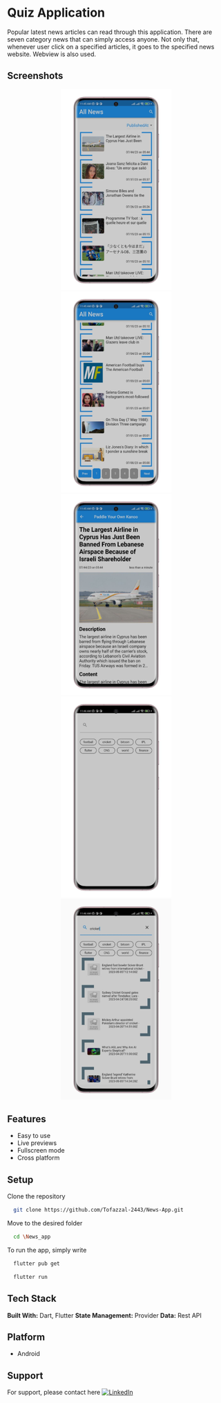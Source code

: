 
# Quiz Application

Popular latest news articles can read through this application. There are seven category news that can simply access anyone. Not only that, whenever user click on a specified articles, it goes to the specified news website. Webview is also used.


## Screenshots

<p align="center">
  <img src="screenshots/all_news.jpg" width="256" hspace="4">
  <img src="screenshots/all_news1.jpg" width="256" hspace="4">
  <img src="screenshots/details.jpg" width="256" hspace="4">
  <img src="screenshots/search.jpg" width="256" hspace="4">
  <img src="screenshots/search_details.jpg" width="256" hspace="4">
</p>


## Features

- Easy to use
- Live previews
- Fullscreen mode
- Cross platform


## Setup

Clone the repository

```bash
  git clone https://github.com/Tofazzal-2443/News-App.git
```
Move to the desired folder

```bash
  cd \News_app
```
To run the app, simply write

```bash
  flutter pub get
```
```bash
  flutter run
```
## Tech Stack

**Built With:** Dart, Flutter
**State Management:** Provider
**Data:** Rest API


## Platform

- Android


## Support

For support, please contact here [![LinkedIn](https://img.shields.io/badge/LinkedIn-%230077B5.svg?logo=linkedin&logoColor=white)](https://www.linkedin.com/in/tofazzal15/)
